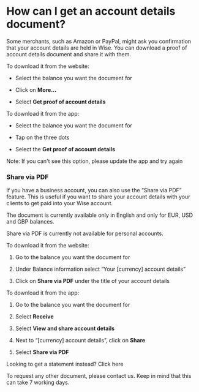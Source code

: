 # How can I get an account details document?

Some merchants, such as Amazon or PayPal, might ask you confirmation that your account details are held in Wise. You can download a proof of account details document and share it with them.

To download it from the website:

  * Select the balance you want the document for

  * Click on **More...**

  * Select **Get proof of account details**




To download it from the app:

  * Select the balance you want the document for

  * Tap on the three dots 

  * Select the **Get proof of account details**




Note: If you can't see this option, please update the app and try again

###  **Share via PDF**

If you have a business account, you can also use the “Share via PDF” feature. This is useful if you want to share your account details with your clients to get paid into your Wise account. 

The document is currently available only in English and only for EUR, USD and GBP balances. 

Share via PDF is currently not available for personal accounts.

To download it from the website:

  1. Go to the balance you want the document for

  2. Under Balance information select “Your [currency] account details”

  3. Click on **Share via PDF** under the title of your account details




To download it from the app:

  1. Go to the balance you want the document for

  2. Select **Receive**

  3. Select **View and share account details**

  4. Next to “[currency] account details”, click on **Share**

  5. Select **Share via PDF**




Looking to get a statement instead? Click here

To request any other document, please contact us. Keep in mind that this can take 7 working days.